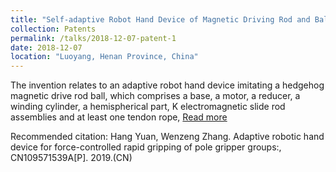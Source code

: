 ```yaml
---
title: "Self-adaptive Robot Hand Device of Magnetic Driving Rod and Ball like Hedgehog(CN)"
collection: Patents
permalink: /talks/2018-12-07-patent-1
date: 2018-12-07
location: "Luoyang, Henan Province, China"
---
```


The invention relates to an adaptive robot hand device imitating a hedgehog magnetic drive rod ball, which comprises a base, a motor, a reducer, a winding cylinder, a hemispherical part, K electromagnetic slide rod assemblies and at least one tendon rope, [Read more](https://xueshu.baidu.com/usercenter/paper/show?paperid=11760eu0bf1400b0g83b0xv01y731279&site=xueshu_se&hitarticle=1)

Recommended citation: Hang Yuan, Wenzeng Zhang. Adaptive robotic hand device for force-controlled rapid gripping of pole gripper groups:, CN109571539A[P]. 2019.(CN)
